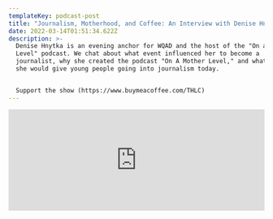 ```yaml
---
templateKey: podcast-post
title: "Journalism, Motherhood, and Coffee: An Interview with Denise Hnytka"
date: 2022-03-14T01:51:34.622Z
description: >-
  Denise Hnytka is an evening anchor for WQAD and the host of the "On a Mother
  Level" podcast. We chat about what event influenced her to become a
  journalist, why she created the podcast "On A Mother Level," and what advice
  she would give young people going into journalism today. 


  Support the show (https://www.buymeacoffee.com/THLC)
---
```

<iframe src="https://www.buzzsprout.com/1903968/10238701-journalism-motherhood-and-coffee-an-interview-with-denise-hnytka?client_source=small_player&iframe=true" loading="lazy" width="100%" height="200" frameborder="0" scrolling="no" title='The Holistic Life Coach , Journalism, Motherhood, and Coffee: An Interview with Denise Hnytka'></iframe>